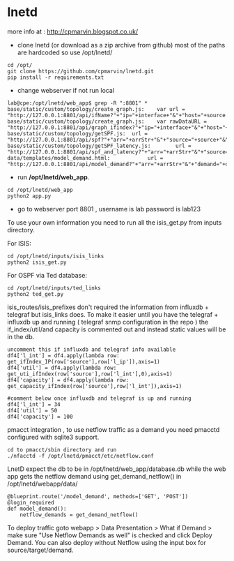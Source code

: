 # lnetd

more info at : http://cpmarvin.blogspot.co.uk/ 
   
- clone lnetd (or download as a zip archive from github) most of the paths are hardcoded so use /opt/lnetd/
```
cd /opt/
git clone https://github.com/cpmarvin/lnetd.git
pip install -r requirements.txt
```

- change webserver if not run local
```
lab@cpe:/opt/lnetd/web_app$ grep -R ":8801" *           
base/static/custom/topology/create_graph.js:    var url = "http://127.0.0.1:8801/api/ifName?"+"ip="+interface+"&"+"host="+source
base/static/custom/topology/create_graph.js:    var rawDataURL = "http://127.0.0.1:8801/api/graph_ifindex?"+"ip="+interface+"&"+"host="+source
base/static/custom/topology/getSPF.js:  url = "http://127.0.0.1:8801/api/spf?"+"arr="+arrStr+"&"+"source="+source+"&"+"target="+target
base/static/custom/topology/getSPF_latency.js:        url = "http://127.0.0.1:8801/api/spf_and_latency?"+"arr="+arrStr+"&"+"source="+source+"&"+"target="+target
data/templates/model_demand.html:            url = "http://127.0.0.1:8801/api/model_demand?"+"arr="+arrStr+"&"+"demand="+demandArrStr

``` 
- run **/opt/lnetd/web_app**.
```
cd /opt/lnetd/web_app
python2 app.py
```
- go to webserver port 8801 , username is lab password is lab123

To use your own information you need to run all the isis_get.py from inputs directory.

For ISIS:
```
cd /opt/lnetd/inputs/isis_links
python2 isis_get.py
```

For OSPF via Ted database:
```
cd /opt/lnetd/inputs/ted_links
python2 ted_get.py
```

isis_routes/isis_prefixes don't required the information from influxdb + telegraf but isis_links does. To make it easier until you have the telegraf + influxdb up and running ( telegraf snmp configuration in the repo ) the if_index/util/and capacity is commented out and instead static values will be in the db. 

```
uncomment this if influxdb and telegraf info available
df4['l_int'] = df4.apply(lambda row: get_ifIndex_IP(row['source'],row['l_ip']),axis=1)
df4['util'] = df4.apply(lambda row: get_uti_ifIndex(row['source'],row['l_int'],0),axis=1)
df4['capacity'] = df4.apply(lambda row: get_capacity_ifIndex(row['source'],row['l_int']),axis=1)

#comment below once influxdb and telegraf is up and running
df4['l_int'] = 34
df4['util'] = 50
df4['capacity'] = 100
```

pmacct integration , to use netflow traffic as a demand you need pmacctd configured with sqlite3 support.

```
cd to pmacct/sbin directory and run 
./nfacctd -f /opt/lnetd/pmacct/etc/netflow.conf
```

LnetD expect the db to be in /opt/lnetd/web_app/database.db while the web app gets the netflow demand using get_demand_netflow() in /opt/lnetd/webapp/data/ 

```
@blueprint.route('/model_demand', methods=['GET', 'POST'])
@login_required
def model_demand():
    netflow_demands = get_demand_netflow()
```

To deploy traffic goto webapp > Data Presentation > What if Demand > make sure "Use Netflow Demands as well" is checked and click Deploy Demand. You can also deploy without Netflow using the input box for source/target/demand.
